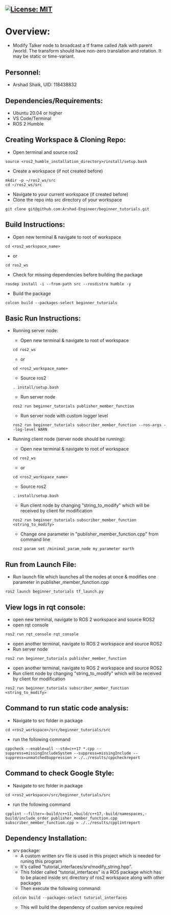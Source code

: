 [![License: MIT](https://img.shields.io/badge/License-MIT-yellow.svg)](https://opensource.org/licenses/MIT)
---
# Overview:
 - Modify Talker node to broadcast a tf frame called /talk with parent /world. The transform should have non-zero translation and rotation. It may be static or time-variant.

## Personnel:
 - Arshad Shaik, UID: 118438832

## Dependencies/Requirements: 
  - Ubuntu 20.04 or higher
 - VS Code/Terminal
 - ROS 2 Humble

## Creating Workspace & Cloning Repo: 
 - Open terminal and source ros2
 ```
 source <ros2_humble_installation_directory>/install/setup.bash
 ```

 - Create a workspace (if not created before)
 ```
 mkdir -p ~/ros2_ws/src
 cd ~/ros2_ws/src
 ```

 - Navigate to your current workspace (if created before)
 - Clone the repo into src directory of your workspace
 ```
 git clone git@github.com:Arshad-Engineer/beginner_tutorials.git
 ```

## Build Instructions:
 - Open new terminal & navigate to root of workspace
 ```
 cd <ros2_workspace_name>
 ```
 - or
 ```
 cd ros2_ws
 ```

 - Check for missing dependencies before building the package
 ```
 rosdep install -i --from-path src --rosdistro humble -y
 ```

 - Build the package
 ```
 colcon build --packages-select beginner_tutorials
 ```

## Basic Run Instructions:
  - Running server node:
      - Open new terminal & navigate to root of workspace
      ```
      cd ros2_ws
      ```
      - or
      ```
      cd <ros2_workspace_name>
      ```
      - Source ros2
      ```
      . install/setup.bash
      ```

      - Run server node
      ```
      ros2 run beginner_tutorials publisher_member_function
      ```
      - Run server node with custom logger level
      ```
      ros2 run beginner_tutorials subscriber_member_function --ros-args --log-level WARN
      ```

  - Running client node (server node should be running):
      - Open new terminal & navigate to root of workspace
      ```
      cd ros2_ws
      ```
      - or
      ```
      cd <ros2_workspace_name>
      ```
      - Source ros2
      ```
      . install/setup.bash
      ```

      - Run client node by changing "string_to_modify" which will be received by client for modification
      ```
      ros2 run beginner_tutorials subscriber_member_function <string_to_modify>
      ```
      - Change one parameter in "publisher_member_function.cpp" from command line
      ```
      ros2 param set /minimal_param_node my_parameter earth
      ```

## Run from Launch File:
 - Run launch file which launches all the nodes at once & modifies one parameter in publisher_member_function.cpp
 ```
 ros2 launch beginner_tutorials tf_launch.py
 ```

## View logs in rqt console:
 - open new terminal, navigate to ROS 2 workspace and source ROS2
 - open rqt console
 ```
 ros2 run rqt_console rqt_console
 ```

 - open another terminal, navigate to ROS 2 workspace and source ROS2
 - Run server node
 ```
 ros2 run beginner_tutorials publisher_member_function
 ```

 - open another terminal, navigate to ROS 2 workspace and source ROS2
 - Run client node by changing "string_to_modify" which will be received by client for modification
 ```
 ros2 run beginner_tutorials subscriber_member_function <string_to_modify>
 ```

## Command to run static code analysis:
 - Navigate to src folder in package
 ```
 cd <ros2_workspace>/src/beginner_tutorials/src
 ```
 - run the following command
 ```
 cppcheck --enable=all --std=c++17 *.cpp --suppress=missingIncludeSystem --suppress=missingInclude --suppress=unmatchedSuppression > ./../results/cppcheckreport
 ```

## Command to check Google Style:
 - Navigate to src folder in package
 ```
 cd <ros2_workspace>/src/beginner_tutorials/src
 ```
 - run the following command
 ```
 cpplint --filter=-build/c++11,+build/c++17,-build/namespaces,-build/include_order publisher_member_function.cpp subscriber_member_function.cpp > ./../results/cpplintreport
 ```

## Dependency Installation: 
- srv package:
  - A custom written srv file is used in this project which is needed for runing this program
  - It's called "tutorial_interfaces/srv/modify_string.hpp". 
  - This folder called "tutorial_interfaces" is a ROS package which has to be placed inside src directory of ros2 workspace along with other packages
  - Then execute the following command:
  ```
  colcon build --packages-select tutorial_interfaces
  ```
  - This will build the dependency of custom service required